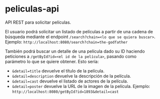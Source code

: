 # peliculas-api
API REST para solicitar películas.

El usuario podrá solicitar un listado de películas a partir de una cadena de búsqueda mediante el endpoint `/search?chain=<lo que se quiera buscar>`.
Ejemplo: `http://localhost:8080/search?chain=the-godfather`

También podrá buscar un detalle de una película dado su ID haciendo peticiones a `/getById?id=<el id de la película>`, pasando como parámetro lo que se quiere obtener. Esto sería:
* `&detail=title` devuelve el título de la película.
* `&detail=description` devuelve la descripción de la película.
* `&detail=cast` devuelve el listado de actores de la película.
* `&detail=poster` devuelve la URL de la imagen de la película.
Ejemplo: `http://localhost:8080/getById?id=1893&detail=cast`

